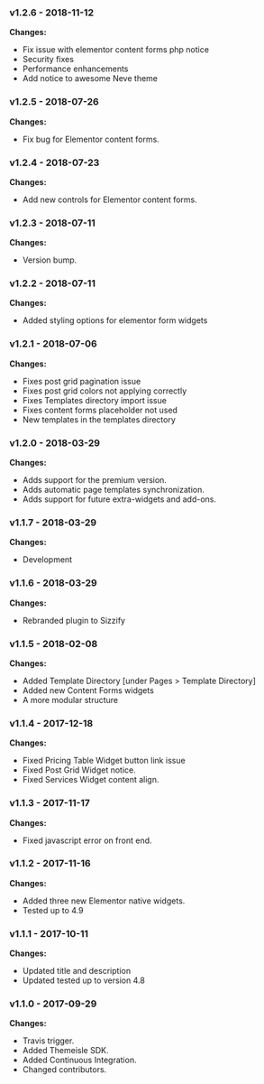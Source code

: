 
 ### v1.2.6 - 2018-11-12 
 **Changes:** 
 * Fix issue with elementor content forms php notice
* Security fixes
* Performance enhancements
* Add notice to awesome Neve theme
 
 ### v1.2.5 - 2018-07-26 
 **Changes:** 
 * Fix bug for Elementor content forms.
 
 ### v1.2.4 - 2018-07-23 
 **Changes:** 
 * Add new controls for Elementor content forms.
 
 ### v1.2.3 - 2018-07-11 
 **Changes:** 
 * Version bump.
 
 ### v1.2.2 - 2018-07-11 
 **Changes:** 
 * Added styling options for elementor form widgets
 
 ### v1.2.1 - 2018-07-06 
 **Changes:** 
 * Fixes post grid pagination issue
* Fixes post grid colors not applying correctly
* Fixes Templates directory import issue
* Fixes content forms placeholder not used
* New templates in the templates directory
 
 ### v1.2.0 - 2018-03-29 
 **Changes:** 
 * Adds support for the premium version.
* Adds automatic page templates synchronization.
* Adds support for future extra-widgets and add-ons.
 
 ### v1.1.7 - 2018-03-29 
 **Changes:** 
 * Development
 
 ### v1.1.6 - 2018-03-29 
 **Changes:** 
 * Rebranded plugin to Sizzify
 
 ### v1.1.5 - 2018-02-08 
 **Changes:** 
 * Added Template Directory [under Pages > Template Directory]
* Added new Content Forms widgets
* A more modular structure
 
 ### v1.1.4 - 2017-12-18 
 **Changes:** 
 * Fixed Pricing Table Widget button link issue
* Fixed Post Grid Widget notice.
* Fixed Services Widget content align.
 
 ### v1.1.3 - 2017-11-17 
 **Changes:** 
 * Fixed javascript error on front end.
 
 ### v1.1.2 - 2017-11-16 
 **Changes:** 
 * Added three new Elementor native widgets.
* Tested up to 4.9
 
 ### v1.1.1 - 2017-10-11 
 **Changes:** 
 * Updated title and description
* Updated tested up to version 4.8
 
 ### v1.1.0 - 2017-09-29 
 **Changes:** 
 * Travis trigger.
* Added Themeisle SDK.
* Added Continuous Integration.
* Changed contributors.
 
